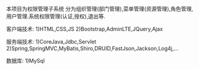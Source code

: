 本项目为权限管理子系统
分为组织管理(部门管理),菜单管理(资源管理),角色管理,用户管理.系统权限管理(认证,授权),退出等.

客户端技术:
1)HTML,CSS,JS
2)Bootstrap,AdminLTE,JQuery,Ajax

服务端技术:
1)CoreJava,Jdbc,Servlet
2)Spring,SpringMVC,MyBatis,Shiro,DRUID,FastJson,Jackson,Log4j,...

数据库:
1)MySql
